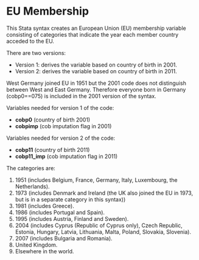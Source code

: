 # EU Membership
This Stata syntax creates an European Union (EU) membership variable consisting of categories that indicate the year each member country acceded to the EU.  
  

There are two versions:
- Version 1: derives the variable based on country of birth in 2001.
- Version 2: derives the variable based on country of birth in 2011.  

 

West Germany joined EU in 1951 but the 2001 code does not distinguish between West and East Germany. Therefore everyone born in Germany (cobp0==075) is included in the 2001 version of the syntax.


Variables needed for version 1 of the code:
- **cobp0** (country of birth 2001)
- **cobpimp** (cob imputation flag in 2001)


Variables needed for version 2 of the code:
- **cobp11** (country of birth 2011)
- **cobp11_imp** (cob imputation flag in 2011)


The categories are: 
1. 1951 (includes Belgium, France, Germany, Italy, Luxembourg, the Netherlands).
2. 1973 (includes Denmark and Ireland (the UK also joined the EU in 1973, but is in a separate category in this syntax))
3. 1981 (includes Greece).
4. 1986 (includes Portugal and Spain).
5. 1995 (includes Austria, Finland and Sweden).
6. 2004 (includes Cyprus (Republic of Cyprus only), Czech Republic, Estonia, Hungary, Latvia, Lithuania, Malta, Poland, Slovakia, Slovenia).
7. 2007 (includes Bulgaria and Romania).
8. United Kingdom.
9. Elsewhere in the world.
